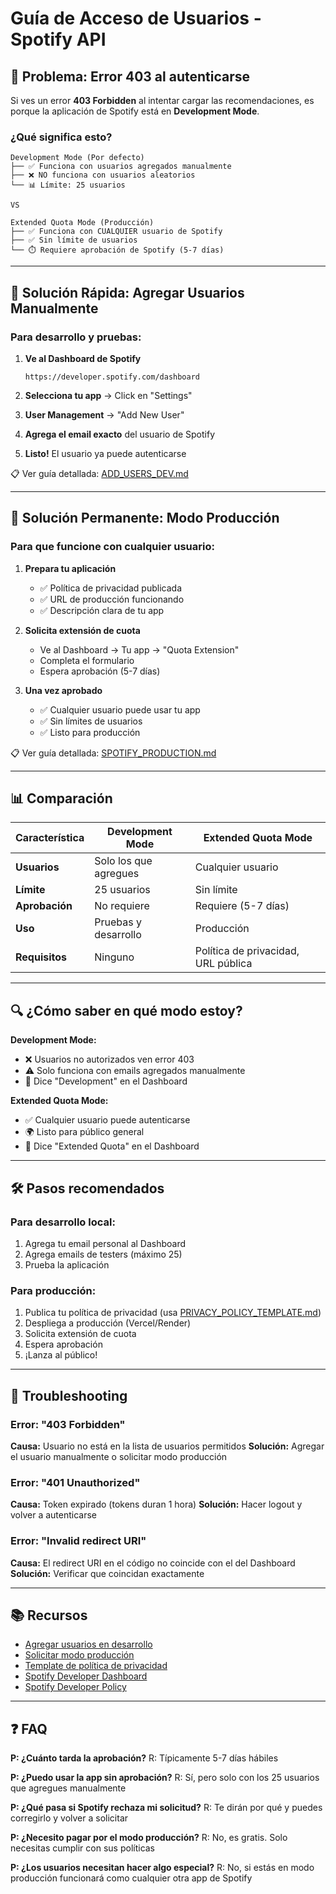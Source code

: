 # Guía de Acceso de Usuarios - Spotify API

## 🚨 Problema: Error 403 al autenticarse

Si ves un error **403 Forbidden** al intentar cargar las recomendaciones, es porque la aplicación de Spotify está en **Development Mode**.

### ¿Qué significa esto?

```
Development Mode (Por defecto)
├── ✅ Funciona con usuarios agregados manualmente
├── ❌ NO funciona con usuarios aleatorios
└── 📊 Límite: 25 usuarios

VS

Extended Quota Mode (Producción)
├── ✅ Funciona con CUALQUIER usuario de Spotify
├── ✅ Sin límite de usuarios
└── ⏱️ Requiere aprobación de Spotify (5-7 días)
```

---

## 🔧 Solución Rápida: Agregar Usuarios Manualmente

### Para desarrollo y pruebas:

1. **Ve al Dashboard de Spotify**
   ```
   https://developer.spotify.com/dashboard
   ```

2. **Selecciona tu app** → Click en "Settings"

3. **User Management** → "Add New User"

4. **Agrega el email exacto** del usuario de Spotify

5. **Listo!** El usuario ya puede autenticarse

📋 Ver guía detallada: [ADD_USERS_DEV.md](./ADD_USERS_DEV.md)

---

## 🚀 Solución Permanente: Modo Producción

### Para que funcione con cualquier usuario:

1. **Prepara tu aplicación**
   - ✅ Política de privacidad publicada
   - ✅ URL de producción funcionando
   - ✅ Descripción clara de tu app

2. **Solicita extensión de cuota**
   - Ve al Dashboard → Tu app → "Quota Extension"
   - Completa el formulario
   - Espera aprobación (5-7 días)

3. **Una vez aprobado**
   - ✅ Cualquier usuario puede usar tu app
   - ✅ Sin límites de usuarios
   - ✅ Listo para producción

📋 Ver guía detallada: [SPOTIFY_PRODUCTION.md](./SPOTIFY_PRODUCTION.md)

---

## 📊 Comparación

| Característica | Development Mode | Extended Quota Mode |
|----------------|------------------|---------------------|
| **Usuarios** | Solo los que agregues | Cualquier usuario |
| **Límite** | 25 usuarios | Sin límite |
| **Aprobación** | No requiere | Requiere (5-7 días) |
| **Uso** | Pruebas y desarrollo | Producción |
| **Requisitos** | Ninguno | Política de privacidad, URL pública |

---

## 🔍 ¿Cómo saber en qué modo estoy?

**Development Mode:**
- ❌ Usuarios no autorizados ven error 403
- ⚠️ Solo funciona con emails agregados manualmente
- 📝 Dice "Development" en el Dashboard

**Extended Quota Mode:**
- ✅ Cualquier usuario puede autenticarse
- 🌍 Listo para público general
- 📝 Dice "Extended Quota" en el Dashboard

---

## 🛠️ Pasos recomendados

### Para desarrollo local:
1. Agrega tu email personal al Dashboard
2. Agrega emails de testers (máximo 25)
3. Prueba la aplicación

### Para producción:
1. Publica tu política de privacidad (usa [PRIVACY_POLICY_TEMPLATE.md](./PRIVACY_POLICY_TEMPLATE.md))
2. Despliega a producción (Vercel/Render)
3. Solicita extensión de cuota
4. Espera aprobación
5. ¡Lanza al público!

---

## 🐛 Troubleshooting

### Error: "403 Forbidden"
**Causa:** Usuario no está en la lista de usuarios permitidos
**Solución:** Agregar el usuario manualmente o solicitar modo producción

### Error: "401 Unauthorized"
**Causa:** Token expirado (tokens duran 1 hora)
**Solución:** Hacer logout y volver a autenticarse

### Error: "Invalid redirect URI"
**Causa:** El redirect URI en el código no coincide con el del Dashboard
**Solución:** Verificar que coincidan exactamente

---

## 📚 Recursos

- [Agregar usuarios en desarrollo](./ADD_USERS_DEV.md)
- [Solicitar modo producción](./SPOTIFY_PRODUCTION.md)
- [Template de política de privacidad](./PRIVACY_POLICY_TEMPLATE.md)
- [Spotify Developer Dashboard](https://developer.spotify.com/dashboard)
- [Spotify Developer Policy](https://developer.spotify.com/policy)

---

## ❓ FAQ

**P: ¿Cuánto tarda la aprobación?**
R: Típicamente 5-7 días hábiles

**P: ¿Puedo usar la app sin aprobación?**
R: Sí, pero solo con los 25 usuarios que agregues manualmente

**P: ¿Qué pasa si Spotify rechaza mi solicitud?**
R: Te dirán por qué y puedes corregirlo y volver a solicitar

**P: ¿Necesito pagar por el modo producción?**
R: No, es gratis. Solo necesitas cumplir con sus políticas

**P: ¿Los usuarios necesitan hacer algo especial?**
R: No, si estás en modo producción funcionará como cualquier otra app de Spotify
